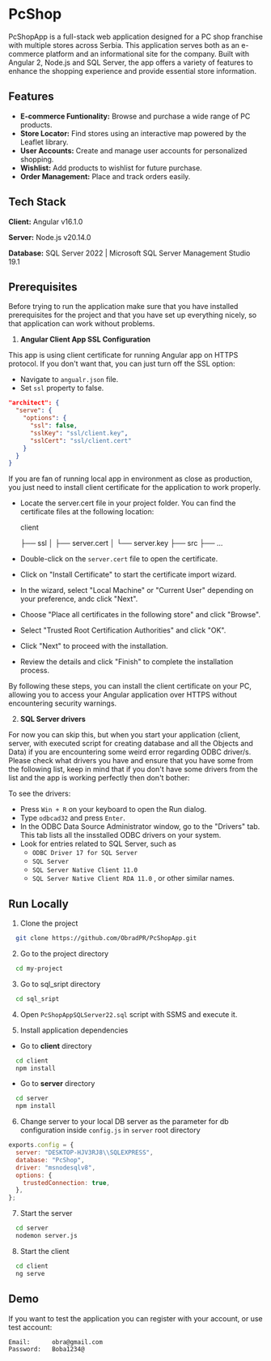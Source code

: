 
# PcShop

PcShopApp is a full-stack web application designed for a PC shop franchise with multiple stores across Serbia. This application serves both as an e-commerce platform and an informational site for the company. Built with Angular 2, Node.js and SQL Server, the app offers a variety of features to enhance the shopping experience and provide essential store information.




## Features

- **E-commerce Funtionality:** Browse and purchase a wide range of PC products.
- **Store Locator:** Find stores using an interactive map powered by the Leaflet library.
- **User Accounts:** Create and manage user accounts for personalized shopping.
- **Wishlist:** Add products to wishlist for future purchase.
- **Order Management:** Place and track orders easily.


## Tech Stack

**Client:** Angular v16.1.0

**Server:** Node.js v20.14.0

**Database:** SQL Server 2022 | Microsoft SQL Server Management Studio 19.1


## Prerequisites

Before trying to run the application make sure that you have installed prerequisites for the project and that you have set up everything nicely, so that application can work without problems.

1. **Angular Client App SSL Configuration**

This app is using client certificate for running Angular app on HTTPS protocol.
If you don't want that, you can just turn off the SSL option:

- Navigate to `angualr.json` file.
- Set `ssl` property to false.
```json
"architect": {
  "serve": {
    "options": {
      "ssl": false,
      "sslKey": "ssl/client.key",
      "sslCert": "ssl/client.cert"
    }
  }
}
```
If you are fan of running local app in environment as close as production, you just need to install client certificate for the application to work properly.

- Locate the server.cert file in your project folder.
You can find the certificate files at the following location:

    client
  
    ├── ssl
    │   ├── server.cert
    │   └── server.key
    ├── src
    ├── ...

- Double-click on the `server.cert` file to open the certificate.
- Click on "Install Certificate" to start the certificate import wizard.
- In the wizard, select "Local Machine" or "Current User" depending on your preference, andc click "Next".
- Choose "Place all certificates in the following store" and click "Browse".
- Select "Trusted Root Certification Authorities" and click "OK".
- Click "Next" to proceed with the installation.
- Review the details and click "Finish" to complete the installation process.

By following these steps, you can install the client certificate on your PC, allowing you to access your Angular application over HTTPS without encountering security warnings.

2. **SQL Server drivers**

For now you can skip this, but when you start your application (client, server, with executed script for creating database and all the Objects and Data) if you are encountering some weird error regarding ODBC driver/s. Please check what drivers you have and ensure that you have some from the following list, keep in mind that if you don't have some drivers from the list and the app is working perfectly then don't bother:

To see the drivers:
- Press `Win + R` on your keyboard to open the Run dialog.
- Type `odbcad32` and press `Enter`.
- In the ODBC Data Source Administrator window, go to the "Drivers" tab. This tab lists all the insstalled ODBC drivers on your system.
- Look for entries related to SQL Server, such as 
    - `ODBC Driver 17 for SQL Server`
    - `SQL Server`
    - `SQL Server Native Client 11.0`
    - `SQL Server Native Client RDA 11.0`
, or other similar names.
## Run Locally

1. Clone the project

```bash
  git clone https://github.com/ObradPR/PcShopApp.git
```

2. Go to the project directory

```bash
  cd my-project
```

3. Go to sql_sript directory

```bash
  cd sql_sript
```

4. Open `PcShopAppSQLServer22.sql` script with SSMS and execute it.

5. Install application dependencies

- Go to **client** directory
```bash
  cd client
  npm install
```
- Go to **server** directory
```bash
  cd server
  npm install
```
6. Change server to your local DB server as the parameter for db configuration inside `config.js` in `server` root directory
```javascript
exports.config = {
  server: "DESKTOP-HJV3RJ8\\SQLEXPRESS",
  database: "PcShop",
  driver: "msnodesqlv8",
  options: {
    trustedConnection: true,
  },
};

```

7. Start the server

```bash
  cd server
  nodemon server.js
```
8. Start the client

```bash
  cd client
  ng serve
```


## Demo

If you want to test the application you can register with your account, or use test account:

    Email:      obra@gmail.com
    Password:   Boba1234@

